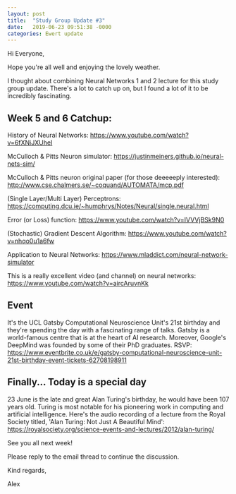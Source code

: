 ```yaml
---
layout: post
title:  "Study Group Update #3"
date:   2019-06-23 09:51:38 -0000
categories: Ewert update
---
```

Hi Everyone,

Hope you're all well and enjoying the lovely weather.

I thought about combining Neural Networks 1 and 2 lecture for this study group update. There's a lot to catch up on, but I found a lot of it to be incredibly fascinating.

## Week 5 and 6 Catchup:
History of Neural Networks: 
https://www.youtube.com/watch?v=6fXNiJXUheI

McCulloch & Pitts Neuron simulator:
https://justinmeiners.github.io/neural-nets-sim/

McCulloch & Pitts neuron original paper (for those deeeeeply interested):
http://www.cse.chalmers.se/~coquand/AUTOMATA/mcp.pdf

(Single Layer/Multi Layer) Perceptrons:
https://computing.dcu.ie/~humphrys/Notes/Neural/single.neural.html

Error (or Loss) function:
https://www.youtube.com/watch?v=IVVVjBSk9N0

(Stochastic) Gradient Descent Algorithm: 
https://www.youtube.com/watch?v=nhqo0u1a6fw

Application to Neural Networks:
https://www.mladdict.com/neural-network-simulator

This is a really excellent video (and channel) on neural networks:
https://www.youtube.com/watch?v=aircAruvnKk

## Event
It's the UCL Gatsby Computational Neuroscience Unit's 21st birthday and they're spending the day with a fascinating range of talks. Gatsby is a world-famous centre that is at the heart of AI research. Moreover, Google's DeepMind was founded by some of their PhD graduates. RSVP: https://www.eventbrite.co.uk/e/gatsby-computational-neuroscience-unit-21st-birthday-event-tickets-62708198911

## Finally... Today is a special day
23 June is the late and great Alan Turing's birthday, he would have been 107 years old. Turing is most notable for his pioneering work in computing and artificial intelligence. Here's the audio recording of a lecture from the Royal Society titled, 'Alan Turing: Not Just A Beautiful Mind':
https://royalsociety.org/science-events-and-lectures/2012/alan-turing/

See you all next week!

Please reply to the email thread to continue the discussion.

Kind regards,

Alex
